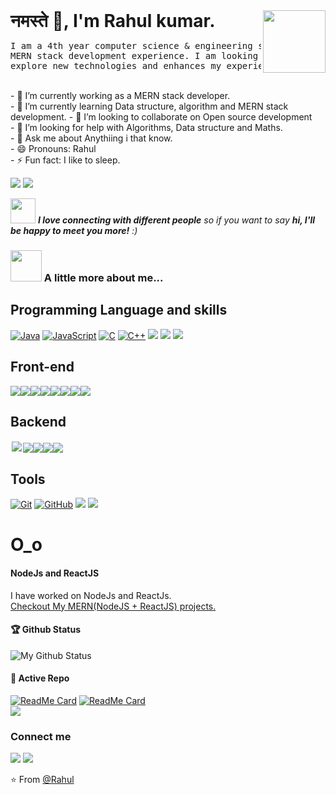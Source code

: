    
<h1 style="display: inline;"> नमस्ते 🙏, I'm Rahul kumar.</h1>

<img align='right' src="https://media.giphy.com/media/M9gbBd9nbDrOTu1Mqx/giphy.gif" width="100">
<pre>I am a 4th year computer science & engineering student with good problem solving skills and
MERN stack development experience. I am looking for an opportunity which allows me to
explore new technologies and enhances my experience</pre> <br>
- 🔭 I’m currently working as a MERN stack developer. <br>
- 🌱 I’m currently learning Data structure, algorithm and MERN stack development. 
- 👯 I’m looking to collaborate on Open source development <br>
- 🤔 I’m looking for help with Algorithms, Data structure and Maths. <br>
- 💬 Ask me about Anythiing i that know.<br>
- 😄 Pronouns: Rahul <br>
- ⚡ Fun fact: I like to sleep.<br>



[![](https://img.shields.io/badge/LinkedIn-Rahul-blue)](https://www.linkedin.com/in/rahul-kumar-36b05a189/)
[![](https://img.shields.io/badge/Gmail-dev.rahul.er%40gmail.com-red)](mailto:dev.rahul.er@gmail.com)

<img src="https://media.giphy.com/media/LnQjpWaON8nhr21vNW/giphy.gif" width="40"> <em><b>I love connecting with different people</b> so if you want to say <b>hi, I'll be happy to meet you more!</b> :)</em>
### <img src="https://media.giphy.com/media/VgCDAzcKvsR6OM0uWg/giphy.gif" width="50"> A little more about me...  

## Programming Language and skills
<!--Programming languages shilds--> 
[![Java](https://img.shields.io/badge/Java-orange?style=flat&logo=java&logoColor=white&link=https://github.com/hritik5102)](https://github.com/ats1999)
[![JavaScript](https://img.shields.io/badge/-JavaScript-black?style=flat&logo=javascript&link=https://github.com/hritik5102)](https://github.com/ats1999) 
[![C](https://img.shields.io/badge/-A8B9CC?style=flat&logo=c&logoColor=white&link=https://github.com/hritik5102)](https://github.com/ats1999)
[![C++](https://img.shields.io/badge/-C++-00599C?style=flat&logo=c++&link=https://github.com/hritik5102)](https://github.com/ats1999)
<img src="https://img.shields.io/badge/-JSP-de6c1e?style=flat" > 
<img src="https://img.shields.io/badge/-Problem%20Solving-ffa804?style=flat"> 
<img src="https://img.shields.io/badge/-Database%20Management-4d008f?style=flat"> 

## Front-end
<img src="https://img.shields.io/badge/javascript%20-%23323330.svg?&style=for-the-badge&logo=javascript&logoColor=%23F7DF1E"/><img src="https://img.shields.io/badge/html5%20-%23E34F26.svg?&style=for-the-badge&logo=html5&logoColor=white"/><img src="https://img.shields.io/badge/css3%20-%231572B6.svg?&style=for-the-badge&logo=css3&logoColor=white"/><img src="https://img.shields.io/badge/react%20-%2320232a.svg?&style=for-the-badge&logo=react&logoColor=%2361DAFB"/><img src="https://img.shields.io/badge/bootstrap%20-%23563D7C.svg?&style=for-the-badge&logo=bootstrap&logoColor=white"/><img src="https://img.shields.io/badge/material%20ui%20-%230081CB.svg?&style=for-the-badge&logo=material-ui&logoColor=white"/><img src="https://img.shields.io/badge/redux%20-%23593d88.svg?&style=for-the-badge&logo=redux&logoColor=white"/><img src="https://img.shields.io/badge/jquery%20-%230769AD.svg?&style=for-the-badge&logo=jquery&logoColor=white"/>


## Backend
<img style="margin:2px;" src="https://img.shields.io/badge/node.js%20-%2343853D.svg?&style=for-the-badge&logo=node.js&logoColor=white"/><img src="https://img.shields.io/badge/java-%23ED8B00.svg?&style=for-the-badge&logo=java&logoColor=white"/><img src="https://img.shields.io/badge/express.js%20-%23404d59.svg?&style=for-the-badge"/><img src="https://img.shields.io/badge/spring%20-%236DB33F.svg?&style=for-the-badge&logo=spring&logoColor=white"/><img src="https://img.shields.io/badge/webpack%20-%238DD6F9.svg?&style=for-the-badge&logo=webpack&logoColor=black" />
## Tools
[![Git](https://img.shields.io/badge/-Git-black?style=flat&logo=git&link=https://github.com/hritik5102)](https://github.com/ats1999) 
[![GitHub](https://img.shields.io/badge/-GitHub-181717?style=flat&logo=github&link=https://github.com/hritik5102)](https://github.com/ats1999)
<img src="https://img.shields.io/badge/vercel%20-%23000000.svg?&style=flat&logo=vercel&logoColor=white"/>
<img src="https://img.shields.io/badge/markdown-%23000000.svg?&style=flat&logo=markdown&logoColor=white"/>

# O_o
<h4>NodeJs and ReactJS</h4>
I have worked on NodeJs and ReactJs. 
<br><a href="https://github.com/Ats1999/ats1999/blob/master/MERN.md">Checkout My MERN(NodeJS + ReactJS) projects.</a><br>


#### 🏆 Github Status
![My Github Status](https://github-readme-stats.vercel.app/api?username=ats1999&show_icons=true&hide_border=true&count_private=true)

#### 👀 Active Repo
[![ReadMe Card](https://github-readme-stats.vercel.app/api/pin/?username=ats1999&repo=algorithm)](https://github.com/ats1999/algorithm)
[![ReadMe Card](https://github-readme-stats.vercel.app/api/pin/?username=ats1999&repo=drone-air-mission-planning)](https://github.com/ats1999/drone-air-mission-planning)
<br>
<a href="https://github.com/ats1999">
  <img align="center" src="https://github-readme-stats.vercel.app/api/top-langs/?username=ats1999" />
</a>
<br>

### Connect me
<div><a href="https://github.com/ats1999"><img src="https://img.shields.io/badge/github%20-%23121011.svg?&style=flat&logo=github&logoColor=white"/></a> <a href="https://www.linkedin.com/in/rahul-kumar-36b05a189/"><img src="https://img.shields.io/badge/linkedin%20-%230077B5.svg?&style=flat&logo=linkedin&logoColor=white"/></a>
</div>

⭐️ From [@Rahul](https://github.com/ats1999)   

